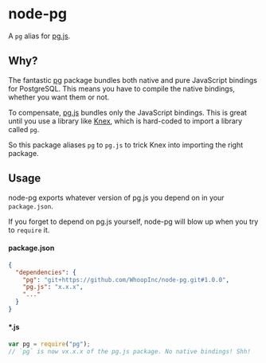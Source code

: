 # node-pg

A `pg` alias for [pg.js][pg.js].

## Why?
The fantastic [pg](https://github.com/brianc/node-postgres) package
bundles both native and pure JavaScript bindings for PostgreSQL. This
means you have to compile the native bindings, whether you want them or
not.

To compensate, [pg.js][pg.js] bundles only the JavaScript bindings. This is
great until you use a library like [Knex][knex], which is hard-coded to import a
library called `pg`.

So this package aliases `pg` to `pg.js` to trick Knex into importing the right
package.

## Usage

node-pg exports whatever version of pg.js you depend on in your
`package.json`.

If you forget to depend on pg.js yourself, node-pg will blow up when you try to
`require` it.

#### package.json
```json
{
  "dependencies": {
    "pg": "git+https://github.com/WhoopInc/node-pg.git#1.0.0",
    "pg.js": "x.x.x",
    "..."
  }
}
```

#### *.js
```javascript
var pg = require("pg");
// `pg` is now vx.x.x of the pg.js package. No native bindings! Shh!
```

[pg.js]: https://github.com/brianc/node-postgres-pure
[knex]: https://github.com/tgriesser/knex
[peer-dep]: http://blog.nodejs.org/2013/02/07/peer-dependencies/

